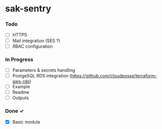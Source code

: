 # sak-sentry

### Todo

- [ ] HTTPS
- [ ] Mail integration (SES ?)
- [ ] RBAC configuration

### In Progress

- [ ] Parameters & secrets handling
- [ ] PostgeSQL RDS integration (https://github.com/cloudposse/terraform-aws-rds)
- [ ] Example
- [ ] Readme
- [ ] Outputs

### Done ✓

- [x] Basic module
